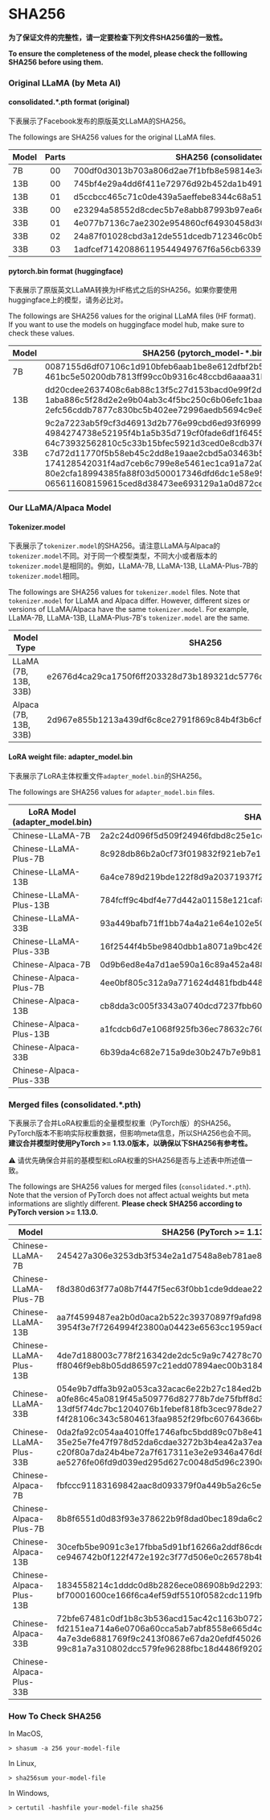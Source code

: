 # SHA256

**为了保证文件的完整性，请一定要检查下列文件SHA256值的一致性。**

**To ensure the completeness of the model, please check the folllowing SHA256 before using them.**

### Original LLaMA (by Meta AI)

#### consolidated.*.pth format (original)

下表展示了Facebook发布的原版英文LLaMA的SHA256。

The followings are SHA256 values for the original LLaMA files.

| Model | Parts | SHA256 (consolidated.*.pth)                                  |
| ----- | :---: | ------------------------------------------------------------ |
| 7B    |  00   | 700df0d3013b703a806d2ae7f1bfb8e59814e3d06ae78be0c66368a50059f33d |
| 13B   |  00   | 745bf4e29a4dd6f411e72976d92b452da1b49168a4f41c951cfcc8051823cf08 |
| 13B   |  01   | d5ccbcc465c71c0de439a5aeffebe8344c68a519bce70bc7f9f92654ee567085 |
| 33B   |  00   | e23294a58552d8cdec5b7e8abb87993b97ea6eced4178ff2697c02472539d067 |
| 33B   |  01   | 4e077b7136c7ae2302e954860cf64930458d3076fcde9443f4d0e939e95903ff |
| 33B   |  02   | 24a87f01028cbd3a12de551dcedb712346c0b5cbdeff1454e0ddf2df9b675378 |
| 33B   |  03   | 1adfcef71420886119544949767f6a56cb6339b4d5fcde755d80fe68b49de93b |

#### pytorch.bin format (huggingface)

下表展示了原版英文LLaMA转换为HF格式之后的SHA256。如果你要使用huggingface上的模型，请务必比对。

The followings are SHA256 values for the original LLaMA files (HF format). If you want to use the models on huggingface model hub, make sure to check these values.

| Model | SHA256 (pytorch_model-*.bin)                                       |
| ----- | ------------------------------------------------------------ |
| 7B    | 0087155d6df07106c1d910bfeb6aab1be8e612dfbf2b56ddfb4ccbde7dbd50d0<br/>461bc5e50200db7813ff99cc0b9316c48ccbd6aaaa31bf8cf7bee0b64bc3eda3 |
| 13B   | dd20cdee2637408c6ab88c13f5c27d153bacd0e99f2d55f6a66fbd0269944436<br/>1aba886c5f28d2e2e9b04ab3c4f5bc250c6b06efc1baa3f557677b3097f70e6a<br/>2efc56cddb7877c830bc5b402ee72996aedb5694c9e8007bf1d52d72c0d97d26 |
| 33B   | 9c2a7223ab5f9cf3d46913d2b776e99cbd6ed93f69991594b92a8cef0c681a78<br/>4984274738e52195f4b1a5b35d719cf0fade6df1f645507d92d61af4dd8dcdfe<br/>64c73932562810c5c33b15bfec5921d3ced0e8cdb3766c214eda2f45fa3edd13<br/>c7d72d11770f5b58eb45c2dd8e19aae2cbd5a03463b564de3945b21825ebacba<br/>174128542031f4ad7ceb6c799e8e5461ec1ca91a72a01402c567e5f6a8b33d8c<br/>80e2cfa18994385fa88f03d500017346dfd6dc1e58e957d046af39d9a7e254fa<br/>065611608159615ced8d38473ee693129a1a0d872ced0ad8daf09290af7c7061 |


### Our LLaMA/Alpaca Model

#### Tokenizer.model

下表展示了`tokenizer.model`的SHA256。请注意LLaMA与Alpaca的`tokenizer.model`不同。对于同一个模型类型，不同大小或者版本的`tokenizer.model`是相同的。例如，LLaMA-7B, LLaMA-13B, LLaMA-Plus-7B的`tokenizer.model`相同。

The followings are SHA256 values for `tokenizer.model` files. Note that `tokenizer.model` for LLaMA and Alpaca differ. However, different sizes or versions of LLaMA/Alpaca have the same `tokenizer.model`. For example, LLaMA-7B, LLaMA-13B, LLaMA-Plus-7B's `tokenizer.model` are the same.

| Model Type            | SHA256                                                       |
| --------------------- | ------------------------------------------------------------ |
| LLaMA (7B, 13B, 33B)  | e2676d4ca29ca1750f6ff203328d73b189321dc5776ceede037cbd36541d70c0 |
| Alpaca (7B, 13B, 33B) | 2d967e855b1213a439df6c8ce2791f869c84b4f3b6cfacf22b86440b8192a2f8 |

#### LoRA weight file: adapter_model.bin 

下表展示了LoRA主体权重文件`adapter_model.bin`的SHA256。

The followings are SHA256 values for `adapter_model.bin`  files.

| LoRA Model (adapter_model.bin) | SHA256                                                       |
| ------------------------------ | ------------------------------------------------------------ |
| Chinese-LLaMA-7B               | 2a2c24d096f5d509f24946fdbd8c25e1ce4a0acb955902f7436d74c0c0379d86 |
| Chinese-LLaMA-Plus-7B          | 8c928db86b2a0cf73f019832f921eb7e1e069ca21441b4bfa12c4381c6cc46be |
| Chinese-LLaMA-13B              | 6a4ce789d219bde122f8d9a20371937f2aa2ee86a2311d9f5e303df2e774f9fc |
| Chinese-LLaMA-Plus-13B         | 784fcff9c4bdf4e77d442a01158e121caf8fcce0f97ffb32396fe7a3617ee7e8 |
| Chinese-LLaMA-33B              | 93a449bafb71ff1bb74a4a21e64e102e5078e5c3898eb40d013790072a0fa3de |
| Chinese-LLaMA-Plus-33B         | 16f2544f4b5be9840dbb1a8071a9bc42627ed4232be3b0b600b43f7b4b5f08a7 |
| Chinese-Alpaca-7B              | 0d9b6ed8e4a7d1ae590a16c89a452a488d66ff07e45487972f61c2b6e46e36de |
| Chinese-Alpaca-Plus-7B         | 4ee0bf805c312a9a771624d481fbdb4485e1b0a70cd2a8da9f96137f177b795d |
| Chinese-Alpaca-13B             | cb8dda3c005f3343a0740dcd7237fbb600cb14b6bff9b6f3d488c086a2f08ada |
| Chinese-Alpaca-Plus-13B        | a1fcdcb6d7e1068f925fb36ec78632c76058ba12ba352bed4d44060b8e6f4706 |
| Chinese-Alpaca-33B             | 6b39da4c682e715a9de30b247b7e9b812d2d54f7d320ec9b452000a5cd4d178d |
| Chinese-Alpaca-Plus-33B        |                                                              |


### Merged files (consolidated.*.pth)

下表展示了合并LoRA权重后的全量模型权重（PyTorch版）的SHA256。PyTorch版本不影响实际权重数据，但影响meta信息，所以SHA256也会不同。**建议合并模型时使用PyTorch >= 1.13.0版本，以确保以下SHA256有参考性。**

⚠️ 请优先确保合并前的基模型和LoRA权重的SHA256是否与上述表中所述值一致。

The followings are SHA256 values for merged files (`consolidated.*.pth`). Note that the version of PyTorch does not affect actual weights but meta informations are slightly different. **Please check SHA256 according to PyTorch version >= 1.13.0.**

| Model                   | SHA256 (PyTorch >= 1.13.0)                                   |
| ----------------------- | ------------------------------------------------------------ |
| Chinese-LLaMA-7B        | 245427a306e3253db3f534e2a1d7548a8eb781ae8761f9e98979b4aced6b43d8 |
| Chinese-LLaMA-Plus-7B   | f8d380d63f77a08b7f447f5ec63f0bb1cde9ddeae2207e9f86e6b5f0f95a7955 |
| Chinese-LLaMA-13B       | aa7f4599487ea2b0d0aca2b522c39370897f9afd9839aac7d02155957f1f019f<br/>3954f3e7f7264994f23800a04423e6563cc1959ac699d9eaaa6801b4f9392ebd |
| Chinese-LLaMA-Plus-13B  | 4de7d188003c778f216342de2dc5c9a9c74278c701c63a7b6bcd7957f5ebfdf5<br/>ff8046f9eb8b05dd86597c21edd07894aec00b31842a4c11996a4003091ea7c9 |
| Chinese-LLaMA-33B       | 054e9b7dffa3b92a053ca32acac6e22b27c184ed2b8563f8e44e6570ba416357<br/>a0fe86c45a0819f45a509776d82778b7de75fbff8d37afa97159b24de5448b7b<br/>13df5f74dc7bc1204076b1febef818fb3cec978de27bf8fc85c70e7d62282df9<br/>f4f28106c343c5804613faa9852f29fbc60764366bcb0d37ef2811a17be2d336 |
| Chinese-LLaMA-Plus-33B  | 0da2fa92c054aa4010ffe1746afbc5bdd89c07b8e418d74debcbf0de74c00692<br/>35e25e7fe47f978d52da6cdae3272b3b4ea42a37ea8ece84a4d758350d188397<br/>c20f80a7da24b4be72a7f617311e3e2e9346a476d85b3f1a28095497bb1857b0<br/>ae5276fe06fd9d039ed295d627c0048d5d96c2390de413f610b093c151370d3c |
| Chinese-Alpaca-7B       | fbfccc91183169842aac8d093379f0a449b5a26c5ee7a298baf0d556f1499b90 |
| Chinese-Alpaca-Plus-7B  | 8b8f6551d0d83f93e378622b9f8dad0bec189da6c29d8a78de493e6aee9bd35f |
| Chinese-Alpaca-13B      | 30cefb5be9091c3e17fbba5d91bf16266a2ddf86cde53370a9982b232ff8a2f4<br/>ce946742b0f122f472e192c3f77d506e0c26578b4b881d07d919553333affecd |
| Chinese-Alpaca-Plus-13B | 1834558214c1dddc0d8b2826ece086908b9d2293241d0e12cecb48a035ec561b<br/>bf70001600ce166f6ca4ef59df5510f0582cdc119fb74e27d9cf3e4c7b142015 |
| Chinese-Alpaca-33B      | 72bfe67481c0df1b8c3b536acd15ac42c1163b0727b1beb6409ee31d14cb2490<br/>fd2151ea714a6e0706a60cca5ab7abf8558e665d4cb001481c6df616c0821c16<br/>4a7e3de6881769f9c2413f0867e67da20efdf4502602ab90483cb99c593e51ed<br/>99c81a7a310802dcc579fe96288fbc18d4486f92020eaf925e1c33db8311378a |
| Chinese-Alpaca-Plus-33B |                                                              |


### How To Check SHA256

In MacOS,

```
> shasum -a 256 your-model-file
```

In Linux, 

```
> sha256sum your-model-file
```

In Windows,

```
> certutil -hashfile your-model-file sha256
```

